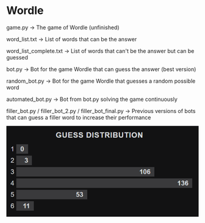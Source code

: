 # Wordle

game.py -> The game of Wordle (unfinished)

word_list.txt -> List of words that can be the answer

word_list_complete.txt -> List of words that can't be the answer but can be guessed

bot.py -> Bot for the game Wordle that can guess the answer (best version)

random_bot.py -> Bot for the game Wordle that guesses a random possible word

automated_bot.py -> Bot from bot.py solving the game continuously

filler_bot.py / filler_bot_2.py / filler_bot_final.py -> Previous versions of bots that can guess a filler word to increase their performance

<img src="data.png">